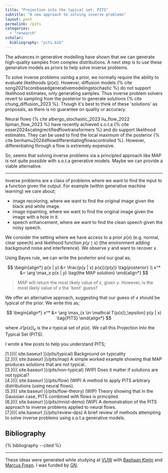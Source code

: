 ```yaml
---
title: "Projection into the typical set: PITS"
subtitle: "A new approach to solving inverse problems"
layout: post
permalink: /pits
categories: 
  - "research"
scholar:
  bibliography: "pits.bib"
---
```



The advances in generative modelling have shown that we can generate high-quality samples from complex distributions.
A next step is to use these generative models as priors to help solve inverse problems.

To solve inverse problems usinbg a prior, we normally require the ability to evaluate likelihoods ($p(x)$). However, diffusion models {% cite song2021scorebasedgenerativemodelingstochastic %} do not support likelihood estimates, only generating samples. Thus inverse problem solvers revert to sampling from the posterior to generate solutions {% cite chung_diffusion_2023 %}. Though it's best to think of these 'solutions' as proposals, as there is no guarantee on quality or accuracy.

Neural flows {% cite albergo_stochastic_2023 liu_flow_2022 lipman_flow_2023 %} have recently achieved s.o.t.a {% cite esser2024scalingrectifiedflowtransformers %} and do support likelihood estimates. They can be used to find the local maximum of the posterior {% cite benhamu2024dflowdifferentiatingflowscontrolled %}. However, differentiating through a flow is extremely expensive.

So, seems that solving inverse problems via a principled approach like MAP is not quite possible with s.o.t.a generative models.
Maybe we can provide a viable alternative.

***

Inverse problems are a class of problems where we want to find the input to a function given the output. For example (within generative machine learning) we care about;

- image recoloring, where we want to find the original image given the black and white image.
- image inpainting, where we want to find the original image given the image with a hole in it.
- speech enhancement, where we want to find the clean speech given the noisy speech.

We consider the setting where we have access to a prior $p(x)$ (e.g. normal, clear speech) and likelihood function $p(y \mid x)$ (the environment adding background noise and interference). We observe $y$ and want to recover $x$. 

Using Bayes rule, we can write the posterior and our goal as;

$$
\begin{align*}
p(x | y) &= \frac{p(y | x) p(x)}{p(y)} \tag{posterior} \\
x^* &= \arg \max_x p(x | y) \tag{the MAP solution}
\end{align*}
$$

> MAP will return the most likely value of $x$, given $y$.
However, is the most likely value of $x$ the 'best' guess?

We offer an alternative approach, suggesting that our guess of $x$ should be typical of the prior. 
We write this as;

$$
\begin{align*}
x^* &= \arg \max_{x \in \mathcal T(p(x))_\epsilon} p(y | x) \tag{PITS}
\end{align*}
$$

where $\mathcal T(p(x))_\epsilon$ is the $\epsilon$-typical set of $p(x)$. We call this Projection Into the Typical Set (PITS).

<!-- Note: This assumes we are working in high enough dimensions that the typical set has concentrated and any sample from the prior is very likely to be typical. -->

I wrote a few posts to help you understand PITS;

[1.]({{ site.baseurl }}/pits/typical) Background on typicality \
[2.]({{ site.baseurl }}/pits/map) A simple worked example showing that MAP produces solutions that are not typical. \
[3.]({{ site.baseurl }}/pits/non-typical) (WIP) Does it matter if solutions are not typical? \
[4.]({{ site.baseurl }}/pits/flow) (WIP) A method to apply PITS arbitrary distributions (using neural flows). \
[5.]({{ site.baseurl }}/pits/flow-theory) (WIP) Theory showing that in the Gaussian case, PITS combined with flows is principled. \
[6.]({{ site.baseurl }}/pits/mnist-demo) (WIP) A demonstration of the PITS approach to inverse problems applied to neural flows. \
[7.]({{ site.baseurl }}/pits/review-dps) A brief review of methods attempting to solve inverse problems using s.o.t.a  generative models.


<!-- A main advantage of the PITS approach is that it provides a way to control the quality (/typicality) of the solutions. -->

<!-- what if the true x is not typical? -->
<!-- why not find the MAP solution and then project it into the typical set? -->

<!-- why is it a problem if my diffusion model produces samples that are not typical? -->

## Bibliography

{% bibliography --cited %}

***

These ideas were generated while studying at [VUW](https://www.wgtn.ac.nz/) with [Bastiaan Kleijn](https://people.wgtn.ac.nz/bastiaan.kleijn) and [Marcus Frean](https://people.wgtn.ac.nz/marcus.frean). I was funded by [GN](https://www.gn.com/).